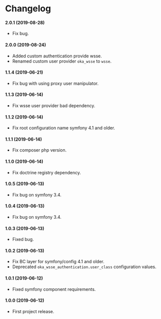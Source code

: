 Changelog
=========

#### 2.0.1 (2019-08-28)

* Fix bug.

#### 2.0.0 (2019-08-24)

* Added custom authentication provide wsse.
* Renamed custom user provider `oka_wsse` to `wsse`.

#### 1.1.4 (2019-06-21)

* Fix bug with using proxy user manipulator.

#### 1.1.3 (2019-06-14)

* Fix wsse user provider bad dependency.

#### 1.1.2 (2019-06-14)

* Fix root configuration name symfony 4.1 and older.

#### 1.1.1 (2019-06-14)

* Fix composer php version.

#### 1.1.0 (2019-06-14)

* Fix doctrine registry dependency.

#### 1.0.5 (2019-06-13)

* Fix bug on symfony 3.4.

#### 1.0.4 (2019-06-13)

* Fix bug on symfony 3.4.

#### 1.0.3 (2019-06-13)

* Fixed bug.

#### 1.0.2 (2019-06-13)

* Fix BC layer for symfony/config 4.1 and older.
* Deprecated `oka_wsse_authentication.user_class` configuration values.

#### 1.0.1 (2019-06-12)

* Fixed symfony component requirements.

#### 1.0.0 (2019-06-12)

* First project release.
